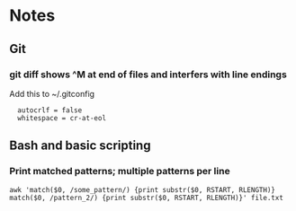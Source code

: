 # Notes
## Git
### git diff shows ^M at end of files and interfers with line endings
Add this to ~/.gitconfig
```
  autocrlf = false
  whitespace = cr-at-eol
```

## Bash and basic scripting
### Print matched patterns; multiple patterns per line
```
awk 'match($0, /some_pattern/) {print substr($0, RSTART, RLENGTH)} match($0, /pattern_2/) {print substr($0, RSTART, RLENGTH)}' file.txt 
```

